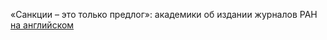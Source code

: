 «Санкции – это только предлог»: академики об издании журналов РАН
[на английском](https://new.ras.ru/activities/news/sanktsii-eto-tolko-predlog-akademiki-ob-izdanii-rossiyskikh-akademicheskikh-zhurnalov-na-angliyskom/)
